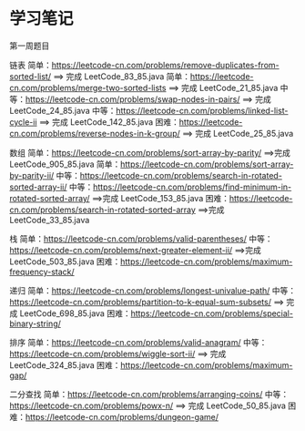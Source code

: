 # 学习笔记
第一周题目

链表
简单：https://leetcode-cn.com/problems/remove-duplicates-from-sorted-list/ ==> 完成 LeetCode_83_85.java
简单：https://leetcode-cn.com/problems/merge-two-sorted-lists  ==> 完成 LeetCode_21_85.java
中等：https://leetcode-cn.com/problems/swap-nodes-in-pairs/    ==> 完成 LeetCode_24_85.java
中等：https://leetcode-cn.com/problems/linked-list-cycle-ii    ==> 完成 LeetCode_142_85.java
困难：https://leetcode-cn.com/problems/reverse-nodes-in-k-group/ ==> 完成 LeetCode_25_85.java

数组
简单：https://leetcode-cn.com/problems/sort-array-by-parity/ ==>完成 LeetCode_905_85.java
简单：https://leetcode-cn.com/problems/sort-array-by-parity-ii/
中等：https://leetcode-cn.com/problems/search-in-rotated-sorted-array-ii/ 
中等：https://leetcode-cn.com/problems/find-minimum-in-rotated-sorted-array/ ==>完成 LeetCode_153_85.java
困难：https://leetcode-cn.com/problems/search-in-rotated-sorted-array ==>完成 LeetCode_33_85.java

栈
简单：https://leetcode-cn.com/problems/valid-parentheses/
中等：https://leetcode-cn.com/problems/next-greater-element-ii/  ==>完成 LeetCode_503_85.java
困难：https://leetcode-cn.com/problems/maximum-frequency-stack/

递归
简单：https://leetcode-cn.com/problems/longest-univalue-path/
中等：https://leetcode-cn.com/problems/partition-to-k-equal-sum-subsets/ ==> 完成 LeetCode_698_85.java
困难：https://leetcode-cn.com/problems/special-binary-string/

排序
简单：https://leetcode-cn.com/problems/valid-anagram/
中等：https://leetcode-cn.com/problems/wiggle-sort-ii/ ==> 完成 LeetCode_324_85.java
困难：https://leetcode-cn.com/problems/maximum-gap/

二分查找
简单：https://leetcode-cn.com/problems/arranging-coins/
中等：https://leetcode-cn.com/problems/powx-n/ ==> 完成 LeetCode_50_85.java
困难：https://leetcode-cn.com/problems/dungeon-game/

